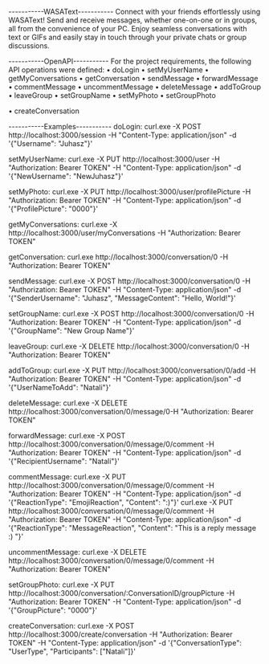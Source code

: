 -----------WASAText-----------
Connect with your friends effortlessly using WASAText! Send and receive messages, whether one-on-one
or in groups, all from the convenience of your PC. Enjoy seamless conversations with text or GIFs and
easily stay in touch through your private chats or group discussions.

-----------OpenAPI-----------
For the project requirements, the following API operations were defined:
• doLogin
• setMyUserName
• getMyConversations
• getConversation
• sendMessage
• forwardMessage
• commentMessage
• uncommentMessage
• deleteMessage
• addToGroup
• leaveGroup
• setGroupName
• setMyPhoto
• setGroupPhoto

• createConversation

-----------Examples-----------
doLogin:
curl.exe -X POST http://localhost:3000/session -H "Content-Type: application/json" -d '{\"Username\": \"Juhasz\"}'

setMyUserName:
curl.exe -X PUT http://localhost:3000/user -H "Authorization: Bearer TOKEN" -H "Content-Type: application/json" -d '{\"NewUsername\": \"NewJuhasz\"}'

setMyPhoto:
curl.exe -X PUT http://localhost:3000/user/profilePicture -H "Authorization: Bearer TOKEN" -H "Content-Type: application/json" -d '{\"ProfilePicture\": \"0000\"}'

getMyConversations:
curl.exe -X http://localhost:3000/user/myConversations -H "Authorization: Bearer TOKEN"

getConversation:
curl.exe http://localhost:3000/conversation/0 -H "Authorization: Bearer TOKEN"

sendMessage:
curl.exe -X POST http://localhost:3000/conversation/0 -H "Authorization: Bearer TOKEN" -H "Content-Type: application/json" -d '{\"SenderUsername\": \"Juhasz\", \"MessageContent\": \"Hello, World!\"}'

setGroupName:
curl.exe -X POST http://localhost:3000/conversation/0 -H "Authorization: Bearer TOKEN" -H "Content-Type: application/json" -d '{\"GroupName\": \"New Group Name\"}'

leaveGroup:
curl.exe -X DELETE http://localhost:3000/conversation/0 -H "Authorization: Bearer TOKEN"

addToGroup:
curl.exe -X PUT http://localhost:3000/conversation/0/add -H "Authorization: Bearer TOKEN" -H "Content-Type: application/json" -d '{\"UserNameToAdd\": \"Natali\"}'

deleteMessage:
curl.exe -X DELETE http://localhost:3000/conversation/0/message/0-H "Authorization: Bearer TOKEN"

forwardMessage:
curl.exe -X POST http://localhost:3000/conversation/0/message/0/comment -H "Authorization: Bearer TOKEN" -H "Content-Type: application/json" -d '{\"RecipientUsername\": \"Natali\"}'

commentMessage:
curl.exe -X PUT http://localhost:3000/conversation/0/message/0/comment -H "Authorization: Bearer TOKEN" -H "Content-Type: application/json" -d '{\"ReactionType\": \"EmojiReaction\", \"Content\": \":)\"}'
curl.exe -X PUT http://localhost:3000/conversation/0/message/0/comment -H "Authorization: Bearer TOKEN" -H "Content-Type: application/json" -d '{\"ReactionType\": \"MessageReaction\", \"Content\": \"This is a reply message :) \"}'

uncommentMessage:
curl.exe -X DELETE http://localhost:3000/conversation/0/message/0/comment -H "Authorization: Bearer TOKEN"

setGroupPhoto:
curl.exe -X PUT http://localhost:3000/conversation/:ConversationID/groupPicture -H "Authorization: Bearer TOKEN" -H "Content-Type: application/json" -d '{\"GroupPicture\": \"0000\"}'

createConversation:
curl.exe -X POST http://localhost:3000/create/conversation -H "Authorization: Bearer TOKEN" -H "Content-Type: application/json" -d '{\"ConversationType\": \"UserType\", \"Participants\": [\"Natali\"]}'


